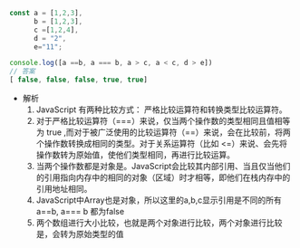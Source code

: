 ```javascript
const a = [1,2,3], 
      b = [1,2,3], 
      c =[1,2,4], 
      d = "2", 
      e="11";

console.log([a ==b, a === b, a > c, a < c, d > e])
// 答案
[ false, false, false, true, true]
```

- 解析
  1.  JavaScript 有两种比较方式： 严格比较运算符和转换类型比较运算符。
  2. 对于严格比较运算符（===）来说，仅当两个操作数的类型相同且值相等为 true ,而对于被广泛使用的比较运算符（==）来说，会在比较前，将两个操作数转换成相同的类型。对于关系运算符（比如 <=）来说、会先将操作数转为原始值，使他们类型相同，再进行比较运算。
  3.  当两个操作数都是对象是。JavaScript会比较其内部引用、当且仅当他们的引用指向内存中的相同的对象（区域）时才相等，即他们在栈内存中的引用地址相同。
  4. JavaScript中Array也是对象，所以这里的a,b,c显示引用是不同的所有 a==b, a=== b 都为false
  5. 两个数组进行大小比较，也就是两个对象进行比较，两个对象进行比较是，会转为原始类型的值

